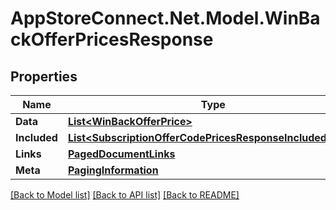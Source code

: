# AppStoreConnect.Net.Model.WinBackOfferPricesResponse

## Properties

Name | Type | Description | Notes
------------ | ------------- | ------------- | -------------
**Data** | [**List&lt;WinBackOfferPrice&gt;**](WinBackOfferPrice.md) |  | 
**Included** | [**List&lt;SubscriptionOfferCodePricesResponseIncludedInner&gt;**](SubscriptionOfferCodePricesResponseIncludedInner.md) |  | [optional] 
**Links** | [**PagedDocumentLinks**](PagedDocumentLinks.md) |  | 
**Meta** | [**PagingInformation**](PagingInformation.md) |  | [optional] 

[[Back to Model list]](../README.md#documentation-for-models) [[Back to API list]](../README.md#documentation-for-api-endpoints) [[Back to README]](../README.md)

